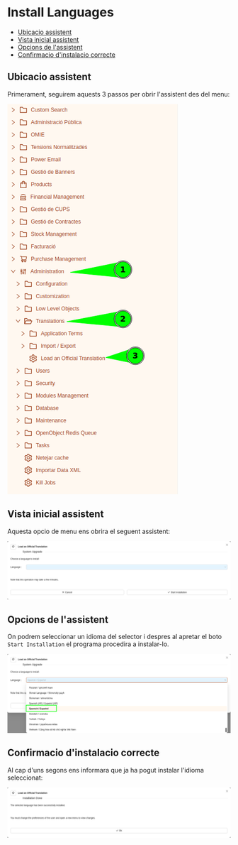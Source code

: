 # Install Languages

- [Ubicacio assistent](#ubicacio-assistent)
- [Vista inicial assistent](#vista-inicial-assistent)
- [Opcions de l'assistent](#opcions-de-lassistent)
- [Confirmacio d'instalacio correcte](#confirmacio-dinstalacio-correcte)

## Ubicacio assistent

Primerament, seguirem aquests 3 passos per obrir l'assistent des del menu:

![localitzacio_assistent_menu]

## Vista inicial assistent

Aquesta opcio de menu ens obrira el seguent assistent:

![wizard_load_official_translation]

## Opcions de l'assistent

On podrem seleccionar un idioma del selector i despres al apretar el boto `Start Installation` el programa procedira a instalar-lo.

![wizard_load_official_translation_selection]

## Confirmacio d'instalacio correcte

Al cap d'uns segons ens informara que ja ha pogut instalar l'idioma seleccionat:

![wizard_load_official_translation_installation_successful]

[localitzacio_assistent_menu]: /gisce_data/procediments/install_language/localitzacio_assistent_menu.png
[wizard_load_official_translation]: /gisce_data/procediments/install_language/wizard_load_official_translation.png
[wizard_load_official_translation_selection]: /gisce_data/procediments/install_language/wizard_load_official_translation_selection.png
[wizard_load_official_translation_installation_successful]: /gisce_data/procediments/install_language/wizard_load_official_translation_installation_successful.png
